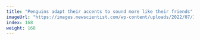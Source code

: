 ```yaml
---
title: "Penguins adapt their accents to sound more like their friends"
imageUrl: "https://images.newscientist.com/wp-content/uploads/2022/07/12172453/SEI_114337758.jpg?width=600"
index: 168
weight: 168
---
```


